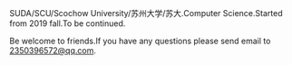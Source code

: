 SUDA/SCU/Scochow University/苏州大学/苏大.Computer Science.Started from 2019 fall.To be continued.


Be welcome to friends.If you have any questions please send email to 2350396572@qq.com.
